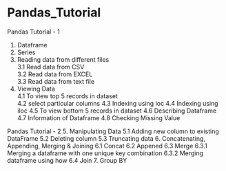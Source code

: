 # Pandas_Tutorial

Pandas Tutorial - 1
1. Dataframe<br />
2. Series<br />
3. Reading data from different files<br />
3.1 Read data from CSV<br />
3.2 Read data from EXCEL<br />
3.3 Read data from text file<br />
4. Viewing Data<br />
4.1 To view top 5 records in dataset<br />
4.2 select particular columns
4.3 Indexing using loc
4.4 Indexing using iloc
4.5 To view bottom 5 records in dataset
4.6 Describing Dataframe
4.7 Information of Dataframe
4.8 Checking Missing Value

Pandas Tutorial - 2
5. Manipulating Data
5.1 Adding new column to existing DataFrame
5.2 Deleting column
5.3 Truncating data
6. Concatenating, Appending, Merging & Joining
6.1 Concat
6.2 Appened
6.3 Merge
6.3.1 Merging a dataframe with one unique key combination
6.3.2 Merging dataframe using how
6.4 Join
7. Group BY

